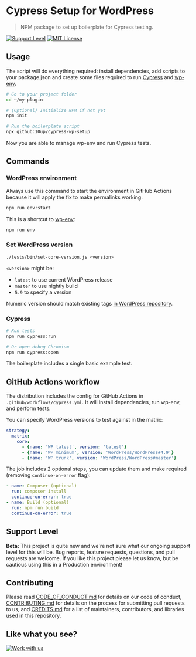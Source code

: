 # Cypress Setup for WordPress

> NPM package to set up boilerplate for Cypress testing.

[![Support Level](https://img.shields.io/badge/support-beta-blueviolet.svg)](#support-level) [![MIT License](https://img.shields.io/github/license/10up/cypress-wp-setup.svg)](https://github.com/10up/cypress-wp-setup/blob/develop/LICENSE.md)

## Usage

The script will do everything required: install dependencies, add scripts to your package.json and create some files required to run [Cypress](https://www.cypress.io/) and [wp-env](https://developer.wordpress.org/block-editor/reference-guides/packages/packages-env/).

```bash
# Go to your project folder
cd ~/my-plugin

# (Optional) Initialize NPM if not yet
npm init

# Run the boilerplate script
npx github:10up/cypress-wp-setup
```

Now you are able to manage wp-env and run Cypress tests.

## Commands

### WordPress environment

Always use this command to start the environment in GitHub Actions because it will apply the fix to make permalinks working.

```bash
npm run env:start
```

This is a shortcut to [wp-env](https://developer.wordpress.org/block-editor/reference-guides/packages/packages-env/):

```bash
npm run env
```

### Set WordPress version

```bash
./tests/bin/set-core-version.js <version>
```

`<version>` might be:
- `latest` to use current WordPress release
- `master` to use nightly build
- `5.9` to specify a version

Numeric version should match existing tags [in WordPress repository](https://github.com/WordPress/WordPress/tags).

### Cypress

```bash
# Run tests
npm run cypress:run

# Or open debug Chromium
npm run cypress:open
```

The boilerplate includes a single basic example test.

## GitHub Actions workflow

The distribution includes the config for GitHub Actions in `.github/workflows/cypress.yml`. It will install dependencies, run wp-env, and perform tests.

You can specify WordPress versions to test against in the matrix:

```yml
strategy:
  matrix:
    core:
      - {name: 'WP latest', version: 'latest'}
      - {name: 'WP minimum', version: 'WordPress/WordPress#4.9'}
      - {name: 'WP trunk', version: 'WordPress/WordPress#master'}
```

The job includes 2 optional steps, you can update them and make required (removing `continue-on-error` flag):

```yml
- name: Composer (optional)
  run: composer install
  continue-on-error: true
- name: Build (optional)
  run: npm run build
  continue-on-error: true
```

## Support Level

**Beta:** This project is quite new and we're not sure what our ongoing support level for this will be. Bug reports, feature requests, questions, and pull requests are welcome. If you like this project please let us know, but be cautious using this in a Production environment!

## Contributing

Please read [CODE_OF_CONDUCT.md](https://github.com/10up/cypress-wp-setup/blob/develop/CODE_OF_CONDUCT.md) for details on our code of conduct, [CONTRIBUTING.md](https://github.com/10up/cypress-wp-setup/blob/develop/CONTRIBUTING.md) for details on the process for submitting pull requests to us, and [CREDITS.md](https://github.com/10up/cypress-wp-setup/blob/develop/CREDITS.md) for a list of maintainers, contributors, and libraries used in this repository.

## Like what you see?

[![Work with us](https://10up.com/uploads/2016/10/10up-Github-Banner.png)](http://10up.com/contact/)
